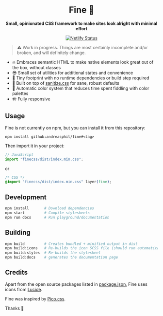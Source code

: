 <h1 align="center">
  Fine 🐥
</h1>

<p align="center">
  <strong>Small, opinionated CSS framework to make sites look alright with minimal effort</strong>
</p>

<p align="center">
  <a href="https://app.netlify.com/sites/fine-playground/deploys" title="Netlify Status">
    <img src="https://api.netlify.com/api/v1/badges/3c7e430b-7855-4579-adb3-f879918e2ec0/deploy-status" alt="Netlify Status" />
  </a>
</p>

> ⚠️ Work in progress. Things are most certainly incomplete and/or broken, and will definitely change.

- 🔥 Embraces semantic HTML to make native elements look great out of the box, without classes
- 😎 Small set of utilities for additional states and convenience
- 🐛 Tiny footprint with no runtime dependencies or build step required
- 🧼 Built on top of [sanitize.css](https://github.com/csstools/sanitize.css) for sane, robust defaults
- 🌈 Automatic color system that reduces time spent fiddling with color palettes
- 🪗 Fully responsive

## Usage

Fine is not currently on npm, but you can install it from this repository:

```
npm install github:andreasphil/fine#<tag>
```

Then import it in your project:

```js
// JavaScript
import "finecss/dist/index.min.css";
```

or

```css
/* CSS */
@import "finecss/dist/index.min.css" layer(fine);
```

## Development

```sh
npm install       # Download dependencies
npm start         # Compile stylesheets
npm run docs      # Run playground/documentation
```

## Building

```sh
npm build         # Creates bundled + minified output in dist
npm build:icons   # Re-builds the icon SCSS file (should run automatically on start and build)
npm build:styles  # Re-builds the stylesheet
npm build:docs    # generates the documentation page
```

## Credits

Apart from the open source packages listed in [package.json](package.json), Fine uses icons from [Lucide](https://lucide.dev/).

Fine was inspired by [Pico.css](https://picocss.com).

Thanks 🙏
